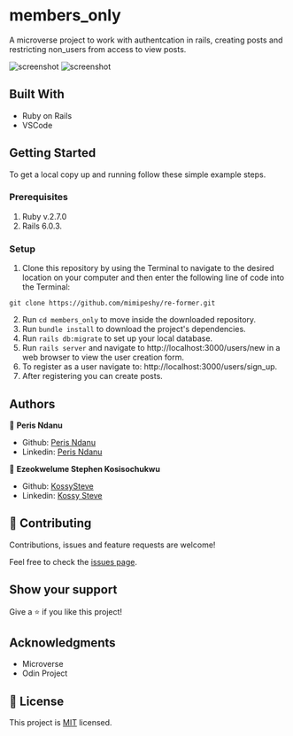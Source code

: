 # members_only
A microverse project to work with authentcation in rails, creating posts and restricting non_users from access to view posts.


![screenshot](./new_user.png)
![screenshot](./edit_user.png)


## Built With

- Ruby on Rails
- VSCode

## Getting Started

To get a local copy up and running follow these simple example steps.

### Prerequisites

1. Ruby v.2.7.0
2. Rails 6.0.3.

### Setup

1. Clone this repository by using the Terminal to navigate to the desired location on your computer and then enter the following line of code into the Terminal:
```
git clone https://github.com/mimipeshy/re-former.git
```
2. Run `cd members_only` to move inside the downloaded repository.
3. Run `bundle install` to download the project's dependencies.
4. Run `rails db:migrate` to set up your local database.
5. Run `rails server` and navigate to http://localhost:3000/users/new in a web browser to view the user creation form.
6. To register as a user navigate to: http://localhost:3000/users/sign_up.
7. After registering you can create posts.



## Authors

👤 **Peris Ndanu**

- Github: [Peris Ndanu](https://github.com/mimipeshy)
- Linkedin: [Peris Ndanu](https://www.linkedin.com/in/peris-ndanu-405083193/)


👤 **Ezeokwelume Stephen Kosisochukwu**

- Github: [KossySteve](https://github.com/KossySteve)
- Linkedin: [Kossy Steve](https://www.linkedin.com/in/steve-ez-b090ba198/)


## 🤝 Contributing

Contributions, issues and feature requests are welcome!

Feel free to check the [issues page](issues/).

## Show your support

Give a ⭐️ if you like this project!

## Acknowledgments

- Microverse
- Odin Project

## 📝 License

This project is [MIT](lic.url) licensed.
